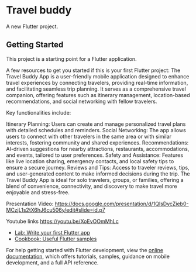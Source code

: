 # Travel buddy

A new Flutter project.

## Getting Started

This project is a starting point for a Flutter application.

A few resources to get you started if this is your first Flutter project:
The Travel Buddy App is a user-friendly mobile application designed to enhance travel experiences by connecting travelers, providing real-time information, and facilitating seamless trip planning. It serves as a comprehensive travel companion, offering features such as itinerary management, location-based recommendations, and social networking with fellow travelers.

Key functionalities include:

Itinerary Planning: Users can create and manage personalized travel plans with detailed schedules and reminders.
Social Networking: The app allows users to connect with other travelers in the same area or with similar interests, fostering community and shared experiences.
Recommendations: AI-driven suggestions for nearby attractions, restaurants, accommodations, and events, tailored to user preferences.
Safety and Assistance: Features like live location sharing, emergency contacts, and local safety tips to ensure a secure journey.
Reviews and Tips: Access to traveler reviews, tips, and user-generated content to make informed decisions during the trip.
The Travel Buddy App is ideal for solo travelers, groups, or families, offering a blend of convenience, connectivity, and discovery to make travel more enjoyable and stress-free.

Presentation Video:
https://docs.google.com/presentation/d/1QIsDycZieb0-MCzjL1s2tX6hJ6cu506y/edit#slide=id.p7

Youtube links
https://youtu.be/XoEvOOmMhLc

- [Lab: Write your first Flutter app](https://docs.flutter.dev/get-started/codelab)
- [Cookbook: Useful Flutter samples](https://docs.flutter.dev/cookbook)

For help getting started with Flutter development, view the
[online documentation](https://docs.flutter.dev/), which offers tutorials,
samples, guidance on mobile development, and a full API reference.
